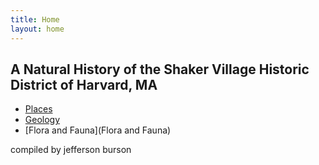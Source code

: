 ```yaml
---
title: Home
layout: home
---
```


## A Natural History of the Shaker Village Historic District of Harvard, MA

* [Places](Places)
* [Geology](Geology)
* [Flora and Fauna](Flora and Fauna)

compiled by jefferson burson